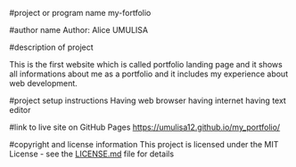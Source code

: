  

#project or program name
my-fortfolio

#author name
Author: Alice UMULISA

#description of project

This is the first website which is called portfolio landing page and it shows
all informations about me as a portfolio and it includes my experience about web 
development.

#project setup instructions
Having web browser
having internet
having text editor

#link to live site on GitHub Pages
 https://umulisa12.github.io/my_portfolio/

#copyright and license information
This project is licensed under the MIT License - see the [LICENSE.md](LICENSE.md) file for details
